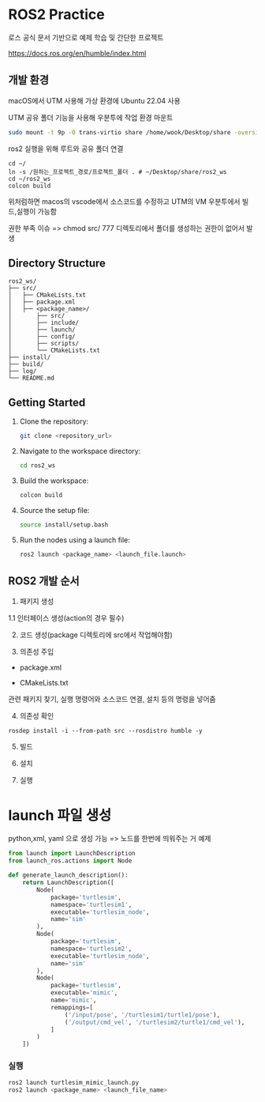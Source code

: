 <!-- @format -->

# ROS2 Practice

로스 공식 문서 기반으로 예제 학습 및 간단한 프로젝트

https://docs.ros.org/en/humble/index.html

## 개발 환경

macOS에서 UTM 사용해 가상 환경에 Ubuntu 22.04 사용

UTM 공유 폴더 기능을 사용해 우분투에 작업 환경 마운트

```sh
sudo mount -t 9p -0 trans-virtio share /home/wook/Desktop/share -oversion=9p2000.L
```

ros2 실행을 위해 루트와 공유 폴더 연결

```
cd ~/
ln -s /원하는_프로젝트_경로/프로젝트_폴더 . # ~/Desktop/share/ros2_ws
cd ~/ros2_ws
colcon build
```

위처럼하면 macos의 vscode에서 소스코드를 수정하고 UTM의 VM 우분투에서 빌드,실행이 가능함

권한 부족 이슈 => chmod src/ 777
디렉토리에서 폴더를 생성하는 권한이 없어서 발생

## Directory Structure

```
ros2_ws/
├── src/
│   ├── CMakeLists.txt
│   ├── package.xml
│   ├── <package_name>/
│       ├── src/
│       ├── include/
│       ├── launch/
│       ├── config/
│       ├── scripts/
│       └── CMakeLists.txt
├── install/
├── build/
├── log/
└── README.md
```

## Getting Started

1. Clone the repository:

   ```sh
   git clone <repository_url>
   ```

2. Navigate to the workspace directory:

   ```sh
   cd ros2_ws
   ```

3. Build the workspace:

   ```sh
   colcon build
   ```

4. Source the setup file:

   ```sh
   source install/setup.bash
   ```

5. Run the nodes using a launch file:
   ```sh
   ros2 launch <package_name> <launch_file.launch>
   ```

## ROS2 개발 순서

1. 패키지 생성

1.1 인터페이스 생성(action의 경우 필수)

2. 코드 생성(package 디렉토리에 src에서 작업해야함)

3. 의존성 주입

- package.xml

- CMakeLists.txt

관련 패키지 찾기, 실행 명령어와 소스코드 연결, 설치 등의 명령을 넣어줌

4. 의존성 확인

```
rosdep install -i --from-path src --rosdistro humble -y
```

5. 빌드

6. 설치

7. 실행

# launch 파일 생성

python,xml, yaml 으로 생성 가능
=> 노드를 한번에 띄워주는 거
예제

```python
from launch import LaunchDescription
from launch_ros.actions import Node

def generate_launch_description():
    return LaunchDescription([
        Node(
            package='turtlesim',
            namespace='turtlesim1',
            executable='turtlesim_node',
            name='sim'
        ),
        Node(
            package='turtlesim',
            namespace='turtlesim2',
            executable='turtlesim_node',
            name='sim'
        ),
        Node(
            package='turtlesim',
            executable='mimic',
            name='mimic',
            remappings=[
                ('/input/pose', '/turtlesim1/turtle1/pose'),
                ('/output/cmd_vel', '/turtlesim2/turtle1/cmd_vel'),
            ]
        )
    ])
```

### 실행

```sh
ros2 launch turtlesim_mimic_launch.py
ros2 launch <package_name> <launch_file_name>
```
